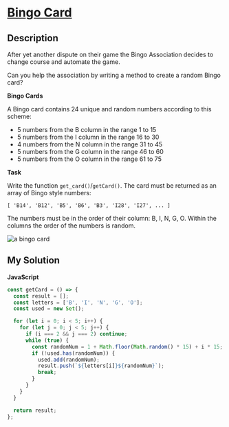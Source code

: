 # [Bingo Card](https://www.codewars.com/kata/566d5e2e57d8fae53c00000c)

## Description

After yet another dispute on their game the Bingo Association decides to change course and automate the game.

Can you help the association by writing a method to create a random Bingo card?

**Bingo Cards**

A Bingo card contains 24 unique and random numbers according to this scheme:

- 5 numbers from the B column in the range 1 to 15
- 5 numbers from the I column in the range 16 to 30
- 4 numbers from the N column in the range 31 to 45
- 5 numbers from the G column in the range 46 to 60
- 5 numbers from the O column in the range 61 to 75

**Task**

Write the function `get_card()`/`getCard()`. The card must be returned as an array of Bingo style numbers:

    [ 'B14', 'B12', 'B5', 'B6', 'B3', 'I28', 'I27', ... ]

The numbers must be in the order of their column: B, I, N, G, O. Within the columns the order of the numbers is random.

![a bingo card](http://myfreebingocards.com/numbers/1-75/printable-bingo-card-generator/link_img.png)

## My Solution

**JavaScript**

```js
const getCard = () => {
  const result = [];
  const letters = ['B', 'I', 'N', 'G', 'O'];
  const used = new Set();

  for (let i = 0; i < 5; i++) {
    for (let j = 0; j < 5; j++) {
      if (i === 2 && j === 2) continue;
      while (true) {
        const randomNum = 1 + Math.floor(Math.random() * 15) + i * 15;
        if (!used.has(randomNum)) {
          used.add(randomNum);
          result.push(`${letters[i]}${randomNum}`);
          break;
        }
      }
    }
  }

  return result;
};
```
